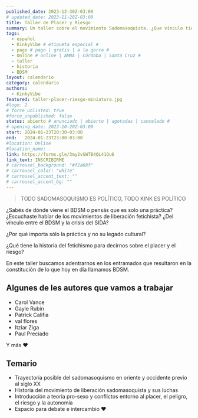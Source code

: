 ```yaml
---
published_date: 2023-12-30Z-03:00
# updated_date: 2023-11-28Z-03:00
title: Taller de Placer y Riesgo
summary: Un taller sobre el movimiento Sadomasoquista. ¿Que vínculo tiene el placer y el riesgo? Nos adentramos en la historia de las culturas eróticas sadomasoquistas para recuperar su legado y pensar otras formas de deseo y comunidad posibles.
tags:
  - español
  - KinkyVibe # etiqueta especial #
  - pago # pago | gratis | a la gorra #
  - Online # online | AMBA | Córdoba | Santa Cruz #
  - taller
  - historia
  - BDSM
layout: calendario
category: calendario
authors:
  - KinkyVibe
featured: taller-placer-riesgo-miniatura.jpg
#logo: 2
# force_unlisted: true
#force_unpublished: false
status: abierto # anunciado | abierto | agotadas | cancelado #
# opening_date: 2023-10-20Z-03:00
start: 2024-01-23T20:30-03:00
end:   2024-01-23T23:00-03:00
#location: Online
#location_name: -
link: https://forms.gle/3my2vSWTB4QL41Qu6
link_text: INSCRIBIRME
# carrousel_background: "#f2a68f"
# carrousel_color: "white"
# carrousel_accent_text: ""
# carrousel_accent_bg: ""
---
```

> TODO SADOMASOQUISMO ES POLÍTICO, TODO KINK ES POLÍTICO

¿Sabés de dónde viene el BDSM o pensás que es solo una práctica? ¿Escuchaste hablar de los movimientos de liberación fetichista? ¿Del vínculo entre el BDSM y la crisis del SIDA? 

¿Por qué importa sólo la práctica y no su legado cultural? 

¿Qué tiene la historia del fetichismo para decirnos sobre el placer y el riesgo? 

En este taller buscamos adentrarnos en los entramados que resultaron en la constitución de lo que hoy en día llamamos BDSM.

## Algunes de les autores que vamos a trabajar ##
- Carol Vance 
- Gayle Rubin
- Patrick Califia 
- val flores 
- Itziar Ziga
- Paul Preciado

Y más ♥️

## Temario ##
- Trayectoria posible del sadomasoquismo en oriente y occidente previo al siglo XX
- Historia del movimiento de liberación sadomasoquista y sus luchas 
- Introducción a teoría pro-sexo y conflictos entorno al placer, el peligro, el riesgo y la autonomía 
- Espacio para debate e intercambio ❤️  